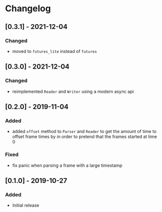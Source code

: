 # Changelog

## [0.3.1] - 2021-12-04

### Changed

* moved to `futures_lite` instead of `futures`

## [0.3.0] - 2021-12-04

### Changed

* reimplemented `Reader` and `Writer` using a modern async api

## [0.2.0] - 2019-11-04

### Added

* added `offset` method to `Parser` and `Reader` to get the amount of time to
  offset frame times by in order to pretend that the frames started at time 0

### Fixed

* fix panic when parsing a frame with a large timestamp

## [0.1.0] - 2019-10-27

### Added

* Initial release
